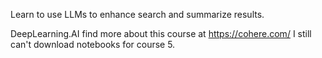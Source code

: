 Learn to use LLMs to enhance search and summarize results.

DeepLearning.AI
find more about this course at https://cohere.com/
I still can't download notebooks for course 5. 